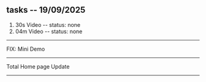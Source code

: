 ## tasks -- 19/09/2025

1. 30s Video -- status: none
2. 04m Video -- status: none

---

FIX: Mini Demo

---

Total Home page Update

---
